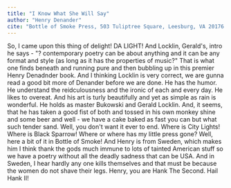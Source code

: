 ```yaml
---
title: "I Know What She Will Say"
author: "Henry Denander"
cite: "Bottle of Smoke Press, 503 Tuliptree Square, Leesburg, VA 20176. 703-779-2004"
---
```


So, I came upon this thing of delight! DA LIGHT! And Locklin, Gerald's, intro he says - "? contemporary poetry can be about anything and it can be any format and style (as long as it has the properties of music?" That is what one finds beneath and running pure and then bubbling up in this premier Henry Denadnder book. And I thinking Locklin is very correct, we are gunna read a good bit more of Denander before we are done. He has the humor. He understand the reidculousness and the ironic of each and every day. He likes to overeat. And his art is turly beautifully and yet as simple as rain is wonderful. He holds as master Bukowski and Gerald Locklin. And, it seems, that he has taken a good fist of both and tossed in his own monkey shine and some beer and well - we have a cake baked as fast you can but what such tender sand. Well, you don't want it ever to end. Where is City Lights! Where is Black Sparrow! Where or where has my little press gone? Well, here a bit of it in Bottle of Smoke! And Henry is from Sweden, which makes him I think thank the gods much immune to lots of tainted American stuff so we have a poetry without all the deadly sadness that can be USA. And in Sweden, I hear hardly any one kills themselves and that must be because the women do not shave their legs. Henry, you are Hank The Second. Hail Hank II!
